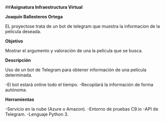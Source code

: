 
##**Asignatura Infraestructura Virtual**

**Joaquín Ballesteros Ortega**

EL proyectose trata de un bot de telegram que muestra la informacion de la pelicula deseada.

**Objetivo**

Mostrar el argumento y valoración de una la película que se busca.

**Descripción**

Uso de un bot de Telegram para obtener información de una película determinada.

-El bot estará online todo el tiempo. 
-Recopilará la información de forma autónoma.

**Herramientas**

-Servicio en la nube (Azure o Amazon). 
-Entorno de pruebas C9.io -API de Telegram. 
-Lenguaje Python 3.
